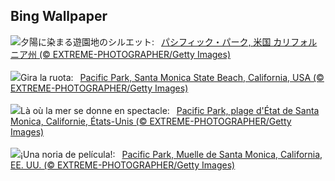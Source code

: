 ## Bing Wallpaper
![](https://www.bing.com/th?id=OHR.SunsetPier_JA-JP6277978338_UHD.jpg&w=1000)夕陽に染まる遊園地のシルエット:&nbsp;&ensp;[パシフィック・パーク, 米国 カリフォルニア州 (© EXTREME-PHOTOGRAPHER/Getty Images)](https://www.bing.com/th?id=OHR.SunsetPier_JA-JP6277978338_UHD.jpg)
<br><br/>
![](https://www.bing.com/th?id=OHR.SunsetPier_IT-IT8926979057_UHD.jpg&w=1000)Gira la ruota:&nbsp;&ensp;[Pacific Park, Santa Monica State Beach, California, USA (© EXTREME-PHOTOGRAPHER/Getty Images)](https://www.bing.com/th?id=OHR.SunsetPier_IT-IT8926979057_UHD.jpg)
<br><br/>
![](https://www.bing.com/th?id=OHR.SunsetPier_FR-FR5498949983_UHD.jpg&w=1000)Là où la mer se donne en spectacle:&nbsp;&ensp;[Pacific Park, plage d'État de Santa Monica, Californie, États-Unis (© EXTREME-PHOTOGRAPHER/Getty Images)](https://www.bing.com/th?id=OHR.SunsetPier_FR-FR5498949983_UHD.jpg)
<br><br/>
![](https://www.bing.com/th?id=OHR.SunsetPier_ES-ES7586673768_UHD.jpg&w=1000)¡Una noria de película!:&nbsp;&ensp;[Pacific Park, Muelle de Santa Monica, California, EE. UU. (© EXTREME-PHOTOGRAPHER/Getty Images)](https://www.bing.com/th?id=OHR.SunsetPier_ES-ES7586673768_UHD.jpg)
<br><br/>
